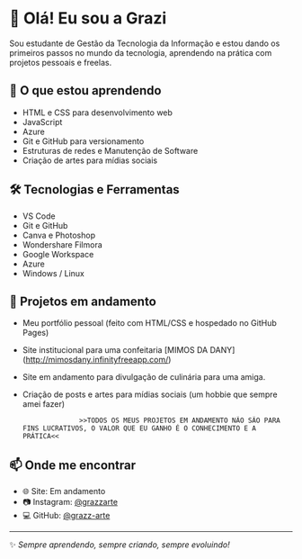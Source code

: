 # 👋 Olá! Eu sou a Grazi 

Sou estudante de Gestão da Tecnologia da Informação e estou dando os primeiros passos no mundo da tecnologia, aprendendo na prática com projetos pessoais e freelas.

## 🚀 O que estou aprendendo
- HTML e CSS para desenvolvimento web
- JavaScript 
- Azure
- Git e GitHub para versionamento
- Estruturas de redes e Manutenção de Software
- Criação de artes para mídias sociais

## 🛠️ Tecnologias e Ferramentas
- VS Code
- Git e GitHub
- Canva e Photoshop
- Wondershare Filmora
- Google Workspace
- Azure
- Windows / Linux 

## 📌 Projetos em andamento
- Meu portfólio pessoal (feito com HTML/CSS e hospedado no GitHub Pages)
- Site institucional para uma confeitaria [MIMOS DA DANY] (http://mimosdany.infinityfreeapp.com/)
- Site em andamento para divulgação de culinária para uma amiga.
- Criação de posts e artes para mídias sociais (um hobbie que sempre amei fazer)

					>>TODOS OS MEUS PROJETOS EM ANDAMENTO NÃO SÃO PARA FINS LUCRATIVOS, O VALOR QUE EU GANHO É O CONHECIMENTO E A PRÁTICA<<

## 📫 Onde me encontrar
- 🌐 Site: Em andamento
- 📷 Instagram: [@grazzarte](https://instagram.com/grazzarte)
- 💻 GitHub: [@grazz-arte](https://github.com/grazz-arte)

---

✨ *Sempre aprendendo, sempre criando, sempre evoluindo!*

